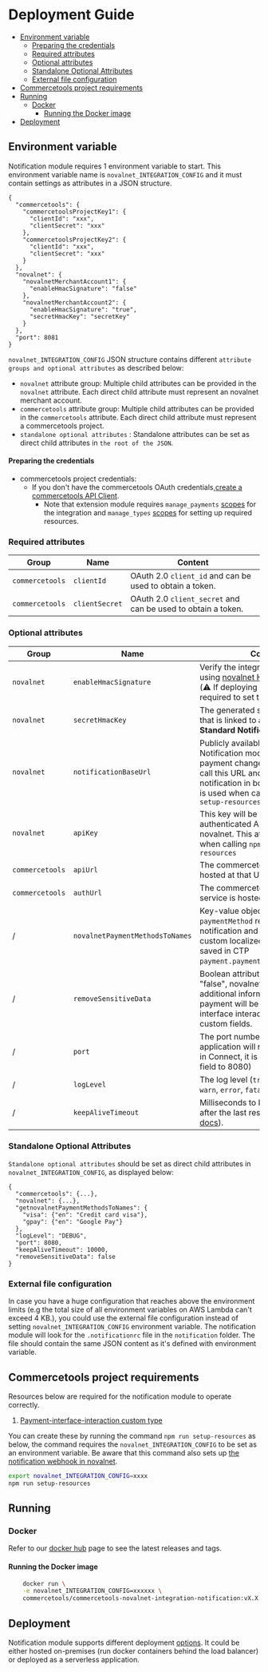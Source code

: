 # Deployment Guide

<!-- START doctoc generated TOC please keep comment here to allow auto update -->
<!-- DON'T EDIT THIS SECTION, INSTEAD RE-RUN doctoc TO UPDATE -->

- [Environment variable](#environment-variable)
  - [Preparing the credentials](#preparing-the-credentials)
  - [Required attributes](#required-attributes)
  - [Optional attributes](#optional-attributes)
  - [Standalone Optional Attributes](#standalone-optional-attributes)
  - [External file configuration](#external-file-configuration)
- [Commercetools project requirements](#commercetools-project-requirements)
- [Running](#running)
  - [Docker](#docker)
    - [Running the Docker image](#running-the-docker-image)
- [Deployment](#deployment)

<!-- END doctoc generated TOC please keep comment here to allow auto update -->

## Environment variable

Notification module requires 1 environment variable to start. This environment variable name
is `novalnet_INTEGRATION_CONFIG` and it must contain settings as attributes in a JSON structure.

```
{
  "commercetools": {
    "commercetoolsProjectKey1": {
      "clientId": "xxx",
      "clientSecret": "xxx"
    },
    "commercetoolsProjectKey2": {
      "clientId": "xxx",
      "clientSecret": "xxx"
    }
  },
  "novalnet": {
    "novalnetMerchantAccount1": {
      "enableHmacSignature": "false"
    },
    "novalnetMerchantAccount2": {
      "enableHmacSignature": "true",
      "secretHmacKey": "secretKey"
    }
  },
  "port": 8081
}
```

`novalnet_INTEGRATION_CONFIG` JSON structure contains different `attribute groups and optional attributes` as described below:

- `novalnet` attribute group: Multiple child attributes can be provided in the `novalnet` attribute. Each direct child attribute must represent an novalnet merchant account.
- `commercetools` attribute group: Multiple child attributes can be provided in the `commercetools` attribute. Each direct child attribute must represent a commercetools project.
- `standalone optional attributes` : Standalone attributes can be set as direct child attributes in `the root of the JSON`.

#### Preparing the credentials

- commercetools project credentials:
  - If you don't have the commercetools OAuth credentials,[create a commercetools API Client](https://docs.commercetools.com/getting-started.html#create-an-api-client).
    - Note that extension module requires `manage_payments` [scopes](https://docs.commercetools.com/http-api-scopes) for the integration and `manage_types` [scopes](https://docs.commercetools.com/http-api-scopes) for setting up required resources.

### Required attributes

| Group           | Name           | Content                                                      |
| --------------- | -------------- | ------------------------------------------------------------ |
| `commercetools` | `clientId`     | OAuth 2.0 `client_id` and can be used to obtain a token.     |
| `commercetools` | `clientSecret` | OAuth 2.0 `client_secret` and can be used to obtain a token. |

### Optional attributes

| Group           | Name                         | Content                                                                                                                                                                                                                   | Default value                                                                                         |
| --------------- | ---------------------------- | ------------------------------------------------------------------------------------------------------------------------------------------------------------------------------------------------------------------------- | ----------------------------------------------------------------------------------------------------- |
| `novalnet`         | `enableHmacSignature`        | Verify the integrity of notifications using [novalnet HMAC signatures](https://docs.novalnet.com/development-resources/webhooks/verify-hmac-signatures). (⚠️ If deploying in Connect, it is required to set the field to false) | true                                                                                                  |
| `novalnet`         | `secretHmacKey`              | The generated secret HMAC key that is linked to a novalnet **Standard Notification** endpoint                                                                                                                                |                                                                                                       |
| `novalnet`         | `notificationBaseUrl`        | Publicly available URL of the Notification module. In case of any payment changes, novalnet will call this URL and pass the notification in body. This attribute is used when calling `npm run setup-resources`              |                                                                                                       |
| `novalnet`         | `apiKey`                     | This key will be used to make authenticated API requests to novalnet. This attribute is used when calling `npm run setup-resources`                                                                                          |                                                                                                       |
| `commercetools` | `apiUrl`                     | The commercetools HTTP API is hosted at that URL.                                                                                                                                                                         | `https://api.europe-west1.gcp.commercetools.com`                                                      |
| `commercetools` | `authUrl`                    | The commercetools’ OAuth 2.0 service is hosted at that URL.                                                                                                                                                               | `https://auth.europe-west1.gcp.commercetools.com`                                                     |
| /               | `novalnetPaymentMethodsToNames` | Key-value object where key is `paymentMethod` returned in the notification and value is the custom localized name that will be saved in CTP `payment.paymentMethodInfo.method`.                                           | `{scheme: {en: 'Credit Card'}, pp: {en: 'PayPal'}, klarna: {en: 'Klarna'}, gpay: {en: 'Google Pay'}}` |
| /               | `removeSensitiveData`        | Boolean attribute. When set to "false", novalnet fields with additional information about the payment will be saved in the interface interaction and in the custom fields.                                                   | true                                                                                                  |
| /               | `port`                       | The port number on which the application will run. (⚠️ If deploying in Connect, it is required to set the field to 8080)                                                                                                  | 443                                                                                                   |
| /               | `logLevel`                   | The log level (`trace`, `debug`, `info`, `warn`, `error`, `fatal`).                                                                                                                                                       | `info`                                                                                                |
| /               | `keepAliveTimeout`           | Milliseconds to keep a socket alive after the last response ([Node.js docs](https://nodejs.org/dist/latest/docs/api/http.html#http_server_keepalivetimeout)).                                                             | Node.js default (5 seconds)                                                                           |

### Standalone Optional Attributes

`Standalone optional attributes` should be set as direct child attributes in `novalnet_INTEGRATION_CONFIG`, as displayed below:

```
{
  "commercetools": {...},
  "novalnet": {...},
  "getnovalnetPaymentMethodsToNames": {
    "visa": {"en": "Credit card visa"},
    "gpay": {"en": "Google Pay"}
  },
  "logLevel": "DEBUG",
  "port": 8080,
  "keepAliveTimeout": 10000,
  "removeSensitiveData": false
}
```

### External file configuration

In case you have a huge configuration that reaches above the environment limits (e.g the total size of all environment variables on AWS Lambda can't exceed 4 KB.), you could use the external file configuration instead of setting `novalnet_INTEGRATION_CONFIG` environment variable. The notification module will look for the `.notificationrc` file in the `notification` folder. The file should contain the same JSON content as it's defined with environment variable.

## Commercetools project requirements

Resources below are required for the notification module to operate correctly.

1. [Payment-interface-interaction custom type](../resources/payment-interface-interaction-type.json)

You can create these by running the command `npm run setup-resources` as below, the command requires the `novalnet_INTEGRATION_CONFIG` to be set as an environment variable. Be aware that this command also sets up [the notification webhook in novalnet](./IntegrationGuide.md#step-1-set-up-notification-webhook-and-generate-hmac-signature).

```bash
export novalnet_INTEGRATION_CONFIG=xxxx
npm run setup-resources
```

## Running

### Docker

Refer to our [docker hub](https://hub.docker.com/r/commercetools/commercetools-novalnet-integration-notification/tags) page
to see the latest releases and tags.

#### Running the Docker image

```bash
    docker run \
    -e novalnet_INTEGRATION_CONFIG=xxxxxx \
    commercetools/commercetools-novalnet-integration-notification:vX.X.X
```

## Deployment

Notification module supports different deployment [options](/deployment-examples). It could be either hosted
on-premises (run docker containers behind the load balancer) or deployed as a serverless application.
